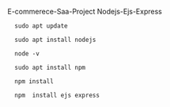 E-commerece-Saa-Project
Nodejs-Ejs-Express


      sudo apt update
      
      sudo apt install nodejs
      
      node -v
      
      sudo apt install npm
      
      npm install
      
      npm  install ejs express

